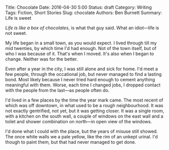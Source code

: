 Title: Chocolate
Date: 2016-04-30 5:00
Status: draft
Category: Writing
Tags: Fiction, Short Stories
Slug: chocolate
Authors: Ben Burnett
Summary: Life is sweet

*Life is like a box of chocolates*, is what that guy said. What an
idiot&mdash;life is not sweet.

My life began in a small town, as you would expect. I lived through
till my mid twenties, by which time I'd had enough. Not of the town
itself, but of who I was because of it. That's when I moved. It's also
when I began to change. Neither was for the better.

Even after a year in the city, I was still alone and sick for
home. I'd meet a few people, through the occational job, but never
managed to find a lasting bond. Most likely because I never tried hard
enough to cement anything meaningful with them. Worse, each time I
changed jobs, I dropped contact with the people from the last&mdash;as
people often do.

I'd lived in a few places by the time the year mark came. The most
recent of which was off downtown, in what used to be a rough
neighbourhood. It was not exactly gentrified, not yet, but it was
getting closer. It was a single room, with a kitchen on the south
wall, a couple of windows on the east wall and a toilet and shower
combination on north&mdash;in open view of the windows.

I'd done what I could with the place, but the years of misuse still
showed. The once white walls we a pale yellow, like the rim of an
unkept urinal. I'd though to paint them, but that had never managed to
get done.


